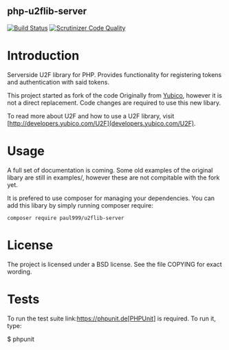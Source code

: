 php-u2flib-server
-----------------


[![Build Status](https://travis-ci.org/paul999/php-u2flib-server.svg?branch=master)](https://travis-ci.org/paul999/php-u2flib-server)
[![Scrutinizer Code Quality](https://scrutinizer-ci.com/g/paul999/php-u2flib-server/badges/quality-score.png?b=master)](https://scrutinizer-ci.com/g/paul999/php-u2flib-server/)

Introduction
============
Serverside U2F library for PHP. Provides functionality for registering
tokens and authentication with said tokens.

This project started as fork of the code Originally from [Yubico](https://github.com/Yubico/php-u2flib-server), however 
it is not a direct replacement. Code changes are required to use this new libary.

To read more about U2F and how to use a U2F library, visit
[http://developers.yubico.com/U2F](developers.yubico.com/U2F).

Usage
=====
A full set of documentation is coming. Some old examples of the original libary are still in examples/, however these are not
compitable with the fork yet.

It is prefered to use composer for managing your dependencies. You can add this libary by simply running composer require:
```
composer require paul999/u2flib-server
```

License
========
The project is licensed under a BSD license.  See the file COPYING for
exact wording. 

Tests
=====
To run the test suite link:https://phpunit.de[PHPUnit] is required. To run it, type:

 $ phpunit

